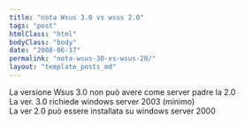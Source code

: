 ```yaml
---
title: "nota Wsus 3.0 vs wsus 2.0"
tags: "post"
htmlClass: "html"
bodyClass: "body"
date: "2008-06-17"
permalink: "nota-wsus-30-vs-wsus-20/"
layout: "template_posts_md"
---
```

<p>La versione Wsus 3.0 non pu&#242; avere come server padre la 2.0<br />La ver. 3.0 richiede windows server 2003 (minimo)<br />La ver 2.0 pu&#242; essere installata su windows server 2000</p>
